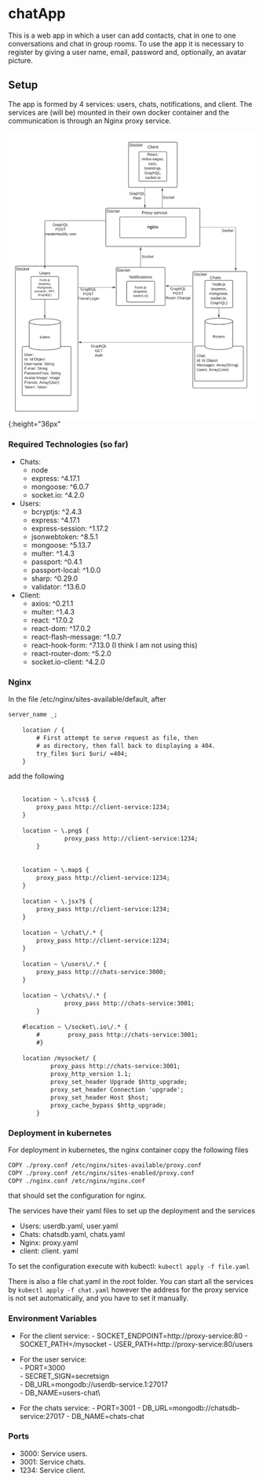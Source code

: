 # chatApp
This is a web app in which a user can add contacts, chat in one to one conversations and chat in group rooms. To use the app it is necessary to register by giving a user name,  email, password and, optionally, an avatar picture.
## Setup
The app is formed by 4 services:  users, chats, notifications, and client. The services are (will be) mounted in their own docker container and the communication is through an Nginx proxy service. 

![Diagram](./chatAV1.png) {:height="36px"
### Required Technologies (so far)
* Chats:
	- node
	- express: ^4.17.1
	- mongoose: ^6.0.7
	- socket.io: ^4.2.0
* Users:
	- bcryptjs: ^2.4.3
	- express: ^4.17.1
	- express-session: ^1.17.2
	- jsonwebtoken: ^8.5.1
	- mongoose: ^5.13.7
	- multer: ^1.4.3
	- passport: ^0.4.1
	- passport-local: ^1.0.0
	- sharp: ^0.29.0
	- validator: ^13.6.0
* Client:
	-	axios: ^0.21.1
	-	multer: ^1.4.3
	-	react: ^17.0.2
	-	react-dom: ^17.0.2
	-	react-flash-message: ^1.0.7
	-	react-hook-form: ^7.13.0 (I think I am not using this)
	-	react-router-dom: ^5.2.0
	-	socket.io-client: ^4.2.0

### Nginx
In the file /etc/nginx/sites-available/default, after 
```
server_name _;

	location / {
		# First attempt to serve request as file, then
		# as directory, then fall back to displaying a 404.
		try_files $uri $uri/ =404;
	}
```
add the following

```

	location ~ \.s?css$ {
		proxy_pass http://client-service:1234;
	}

	location ~ \.png$ {
                proxy_pass http://client-service:1234;
        }


	location ~ \.map$ {
		proxy_pass http://client-service:1234;
	}

	location ~ \.jsx?$ {
		proxy_pass http://client-service:1234;
	}
	
	location ~ \/chat\/.* {
		proxy_pass http://client-service:1234;
	}

	location ~ \/users\/.* {
		proxy_pass http://chats-service:3000;
	}

	location ~ \/chats\/.* {
                proxy_pass http://chats-service:3001;
        }

	#location ~ \/socket\.io\/.* {
        #        proxy_pass http://chats-service:3001;
        #}

	location /mysocket/ {
     		proxy_pass http://chats-service:3001; 
      		proxy_http_version 1.1;
      		proxy_set_header Upgrade $http_upgrade;
      		proxy_set_header Connection 'upgrade';
      		proxy_set_header Host $host;
      		proxy_cache_bypass $http_upgrade;
    	} 

```

### Deployment in kubernetes
For deployment in kubernetes, the nginx container copy the following files
```
COPY ./proxy.conf /etc/nginx/sites-available/proxy.conf 
COPY ./proxy.conf /etc/nginx/sites-enabled/proxy.conf
COPY ./nginx.conf /etc/nginx/nginx.conf
```
that should set the configuration for nginx.

The services have their yaml files to set up the deployment and the services
- Users: userdb.yaml, user.yaml
- Chats: chatsdb.yaml, chats.yaml
- Nginx: proxy.yaml
- client: client. yaml

To set the configuration execute with kubectl:
```kubectl apply -f file.yaml```

There is also a file chat.yaml in the root folder. You can start all the services by
```kubectl apply -f chat.yaml```
however the address for the proxy service is not set automatically, and you have to set it manually.

### Environment Variables
- For the client service: 
		- SOCKET_ENDPOINT=http://proxy-service:80 
		- SOCKET_PATH=/mysocket
		- USER_PATH=http://proxy-service:80/users 

- For the user service:\
		- PORT=3000\
		- SECRET_SIGN=secretsign\
		- DB_URL=mongodb://userdb-service.1:27017\
		- DB_NAME=users-chat\

- For the chats service: 
		- PORT=3001
		- DB_URL=mongodb://chatsdb-service:27017
		- DB_NAME=chats-chat

 ### Ports
 - 3000: Service users.
 - 3001: Service chats.
 - 1234: Service client.